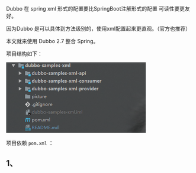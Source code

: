 Dubbo 在 spring xml 形式的配置要比SpringBoot注解形式的配置 可读性要更友好。

因为Dubbo 是可以具体到方法级别的，使用xml配置起来更直观。（官方也推荐）

本文就来使用 Dubbo 2.7  整合 Spring。

项目结构如下：

![](picture/image-20211122140325912.png)

项目依赖 `pom.xml` ：



## 1、







